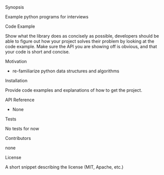 Synopsis

Example python programs for interviews

Code Example

Show what the library does as concisely as possible, developers should be able to figure out how your project solves their problem by looking at the code example. Make sure the API you are showing off is obvious, and that your code is short and concise.

Motivation

- re-familiarize python data structures and algorithms

Installation

Provide code examples and explanations of how to get the project.

API Reference

- None

Tests

No tests for now

Contributors

none

License

A short snippet describing the license (MIT, Apache, etc.)

